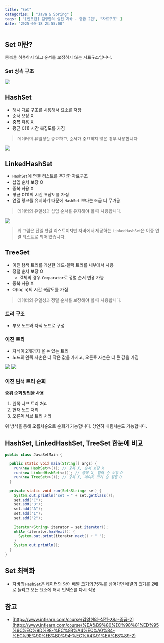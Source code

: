 ```yaml
---
title: "Set"
categories: [ "Java & Spring" ]
tags: [ "[인프런] 김영한의 실전 자바 - 중급 2편", "자료구조" ]
date: "2025-09-18 23:55:00"
---
```


## Set 이란?

중복을 허용하지 않고 순서를 보장하지 않는 자료구조입니다.

### Set 상속 구조

![](/assets/img/posts/2025/09/2025-09-18-Set/626174825769208.png)

## HashSet

- 해시 자료 구조를 사용해서 요소를 저장
- 순서 보장 X
- 중복 허용 X
- 평균 O(1) 시간 복잡도를 가짐

> 데이터의 유일성만 중요하고, 순서가 중요하지 않은 경우 사용합니다.

![](/assets/img/posts/2025/09/2025-09-18-Set/626186725542750.png)

## LinkedHashSet

- `HashSet`에 연결 리스트를 추가한 자료구조
- 삽입 순서 보장 O
- 중복 허용 X
- 평균 O(1)의 시간 복잡도를 가짐
- 연결 링크를 유지하기 때문에 `HashSet` 보다는 조금 더 무거움

> 데이터의 유일성과 삽입 순서를 유지해야 할 때 사용합니다.

![](/assets/img/posts/2025/09/2025-09-18-Set/626197273150708.png)

> 위 그림은 단일 연결 리스트이지만 자바에서 제공하는 `LinkedHashSet`은 이중 연결 리스트로 되어 있습니다.

## TreeSet

- 이진 탐색 트리를 개선한 레드-블랙 트리를 내부에서 사용
- 정렬 순서 보장 O
  - 객체의 경우 `Comparator`로 정렬 순서 변경 가능
- 중복 허용 X
- O(log n)의 시간 복잡도를 가짐

> 데이터의 유일성과 정렬 순서를 보장해야 할 때 사용합니다.

### 트리 구조

- 부모 노드와 자식 노드로 구성

### 이진 트리

- 자식이 2개까지 올 수 있는 트리
- 노드의 왼쪽 자손은 더 작은 값을 가지고, 오른쪽 자손은 더 큰 값을 가짐

![](/assets/img/posts/2025/09/2025-09-18-Set/626211684489416.png)
![](/assets/img/posts/2025/09/2025-09-18-Set/626219894919250.png)

### 이진 탐색 트리 순회

**중위 순회 방법을 사용**

1. 왼쪽 서브 트리 처리
2. 현재 노드 처리
3. 오른쪽 서브 트리 처리

위 방식을 통해 오름차순으로 순회가 가능합니다. 당연히 내림차순도 가능합니다.

## HashSet, LinkedHashSet, TreeSet 한눈에 비교

```java
public class JavaSetMain {

  public static void main(String[] args) {
    run(new HashSet<>()); // 중복 X, 순서 보장 X
    run(new LinkedHashSet<>()); // 중복 X, 입력 순 보장 O
    run(new TreeSet<>()); // 중복 X, 데이터 크기 순 정렬 O
  }

  private static void run(Set<String> set) {
    System.out.println("set = " + set.getClass());
    set.add("C");
    set.add("B");
    set.add("A");
    set.add("1");
    set.add("2");

    Iterator<String> iterator = set.iterator();
    while (iterator.hasNext()) {
      System.out.print(iterator.next() + " ");
    }
    System.out.println();
  }
}
```

## Set 최적화

- 자바의 `HashSet`은 데이터의 양이 배열 크기의 75%를 넘어가면 배열의 크기를 2배로 늘리고 모든 요소에 해시 인덱스를 다시 적용

## 참고

- [https://www.inflearn.com/course/김영한의-실전-자바-중급-2](https://www.inflearn.com/course/%EA%B9%80%EC%98%81%ED%95%9C%EC%9D%98-%EC%8B%A4%EC%A0%84-%EC%9E%90%EB%B0%94-%EC%A4%91%EA%B8%89-2)
